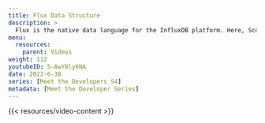 ```yaml
---
title: Flux Data Structure
description: >
  Flux is the native data language for the InfluxDB platform. Here, Scott Anderson discusses the 'stream of tables' concept, how that relates to Flux's data structure.
menu:
  resources:
    parent: Videos
weight: 112
youtubeID: 5-AwY8ly6NA
date: 2022-6-30
series: [Meet the Developers S4]
metadata: [Meet the Developer Series]
---
```


{{< resources/video-content >}}
